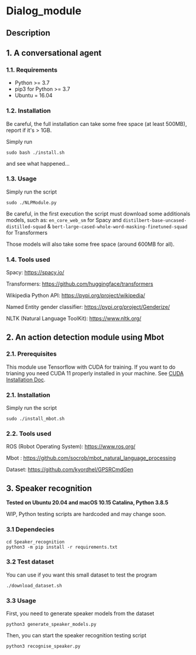 # Dialog_module

## Description

## 1. A conversational agent

### 1.1. Requirements

- Python >= 3.7
- pip3 for Python >= 3.7
- Ubuntu = 16.04

### 1.2. Installation

Be careful, the full installation can take some free space (at least 500MB), report if it's > 1GB.

Simply run 
```
sudo bash ./install.sh
```
and see what happened...

### 1.3. Usage

Simply run the script 
```
sudo ./NLPModule.py
```

Be careful, in the first execution the script must download some additionals models, such as:
```en_core_web_sm``` for Spacy and ```distilbert-base-uncased-distilled-squad``` & ```bert-large-cased-whole-word-masking-finetuned-squad``` for Transformers

Those models will also take some free space (around 600MB for all).

### 1.4. Tools used

Spacy:
https://spacy.io/

Transformers:
https://github.com/huggingface/transformers

Wikipedia Python API:
https://pypi.org/project/wikipedia/

Named Entity gender classifier:
https://pypi.org/project/Genderize/

NLTK (Natural Language ToolKit):
https://www.nltk.org/

## 2. An action detection module using Mbot 

### 2.1. Prerequisites

This module use Tensorflow with CUDA for training. If you want to do trianing you need CUDA 11 properly installed in your machine. See [CUDA Installation Doc](https://docs.nvidia.com/cuda/cuda-installation-guide-linux/index.html).

### 2.1. Installation

Simply run the script 
```
sudo ./install_mbot.sh
```

### 2.2. Tools used

ROS (Robot Operating System):
https://www.ros.org/

Mbot :
https://github.com/socrob/mbot_natural_language_processing

Dataset:
https://github.com/kyordhel/GPSRCmdGen

## 3. Speaker recognition

**Tested on Ubuntu 20.04 and macOS 10.15 Catalina, Python 3.8.5**

WIP, Python testing scripts are hardcoded and may change soon.

### 3.1 Dependecies
```
cd Speaker_recognition
python3 -m pip install -r requirements.txt
```

### 3.2 Test dataset
You can use if you want this small dataset to test the program
```
./download_dataset.sh
```

### 3.3 Usage
First, you need to generate speaker models from the dataset

```
python3 generate_speaker_models.py
```

Then, you can start the speaker recognition testing script
```
python3 recognise_speaker.py
```

